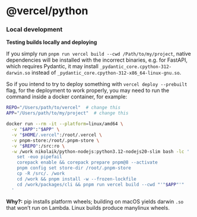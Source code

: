 # @vercel/python

### Local development

**Testing builds locally and deploying**

If you simply run `pnpm run vercel build --cwd /Path/to/my/project`, native dependencies will be installed with the incorrect binaries, e.g. for FastAPI, which requires Pydantic, it may install `_pydantic_core.cpython-312-darwin.so` instead of `_pydantic_core.cpython-312-x86_64-linux-gnu.so`.

So if you intend to try to deploy something with `vercel deploy --prebuilt` flag, for the deployment to work properly, you may need to run the command inside a docker container, for example:

```bash
REPO="/Users/path/to/vercel"  # change this
APP="/Users/path/to/my/project"  # change this

docker run --rm -it --platform=linux/amd64 \
  -v "$APP":"$APP" \
  -v "$HOME/.vercel":/root/.vercel \
  -v pnpm-store:/root/.pnpm-store \
  -v "$REPO":/src:ro \
  -w /work nikolaik/python-nodejs:python3.12-nodejs20-slim bash -lc '
    set -euo pipefail
    corepack enable && corepack prepare pnpm@8 --activate
    pnpm config set store-dir /root/.pnpm-store
    cp -R /src/. /work
    cd /work && pnpm install -w --frozen-lockfile
    cd /work/packages/cli && pnpm run vercel build --cwd "'"$APP"'"
  '
```

**Why?:** pip installs platform wheels; building on macOS yields darwin `.so` that won’t run on Lambda. Linux builds produce manylinux wheels.
